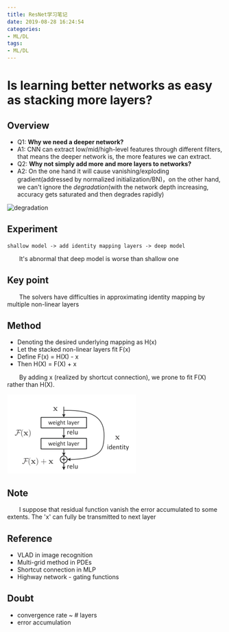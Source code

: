 ```yaml
---
title: ResNet学习笔记
date: 2019-08-28 16:24:54
categories:
- ML/DL
tags:
- ML/DL
---
```


# Is learning better networks as easy as stacking more layers?
## Overview
* Q1: **Why we need a deeper network?**
* A1: CNN can extract low/mid/high-level features through different filters, that means the deeper network is, the more features we can extract.
* Q2: **Why not simply add more and more layers to networks?**
* A2: On the one hand it will cause vanishing/exploding gradient(addressed by normalized initialization/BN)，on the other hand, we can't ignore the *degradation*(with the network depth increasing, accuracy gets saturated and then degrades rapidly)<br>

![degradation](https://mohitjainweb.files.wordpress.com/2018/06/degradation-problem1.png?w=700)


## Experiment
```
shallow model -> add identity mapping layers -> deep model
```
&emsp;&emsp;It's abnormal that deep model is worse than shallow one 

## Key point
&emsp;&emsp;The solvers have difficulties in approximating identity mapping by multiple non-linear layers

## Method
* Denoting the desired underlying mapping as H(x)
* Let the stacked non-linear layers fit F(x)
* Define F(x) = H(X) - x
* Then H(X) = F(X) + x

&emsp;&emsp;By adding x (realized by shortcut connection), we prone to fit F(X) rather than H(X).

![demo](https://raw.githubusercontent.com/plumprc/plumprc.github.io/master/_posts/ML%26DL/material/ResNet.png)

## Note
&emsp;&emsp;I suppose that residual function vanish the error accumulated to some extents. The 'x' can fully be transmitted to next layer

## Reference
* VLAD in image recognition
* Multi-grid method in PDEs
* Shortcut connection in MLP
* Highway network - gating functions

## Doubt
* convergence rate ~ # layers
* error accumulation